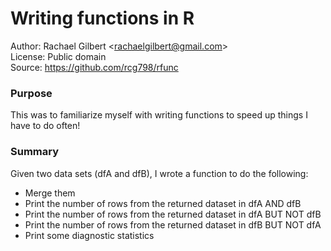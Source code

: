 # Writing functions in R

Author: Rachael Gilbert &lt;rachaelgilbert@gmail.com&gt;  
License: Public domain  
Source: https://github.com/rcg798/rfunc

### Purpose
This was to familiarize myself with writing functions to speed up things I have to do often!

### Summary
Given two data sets (dfA and dfB), I wrote a function to do the following:
* Merge them
* Print the number of rows from the returned dataset in dfA AND dfB
* Print the number of rows from the returned dataset in dfA BUT NOT dfB
* Print the number of rows from the returned dataset in dfB BUT NOT dfA
* Print some diagnostic statistics

